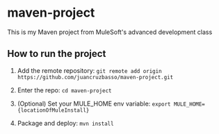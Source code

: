 # maven-project

This is my Maven project from MuleSoft's advanced development class

## How to run the project

1. Add the remote repository: `git remote add origin https://github.com/juancruzbasso/maven-project.git`

1. Enter the repo: `cd maven-project`

1. (Optional) Set your MULE_HOME env variable: `export MULE_HOME={locationOfMuleInstall}`

1. Package and deploy: `mvn install`